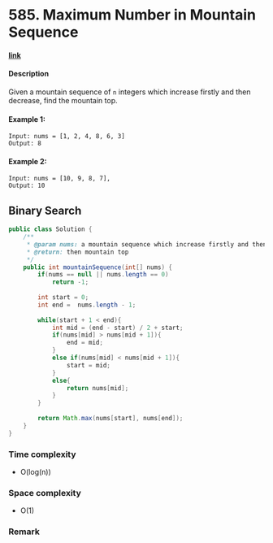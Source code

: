 # 585. Maximum Number in Mountain Sequence

#### [link](https://www.lintcode.com/problem/maximum-number-in-mountain-sequence/)

#### Description
Given a mountain sequence of `n` integers which increase firstly and then decrease, find the mountain top.

#### Example 1:
```
Input: nums = [1, 2, 4, 8, 6, 3] 
Output: 8
```
#### Example 2:
```
Input: nums = [10, 9, 8, 7], 
Output: 10
```

## Binary Search
```java
public class Solution {
    /**
     * @param nums: a mountain sequence which increase firstly and then decrease
     * @return: then mountain top
     */
    public int mountainSequence(int[] nums) {
        if(nums == null || nums.length == 0)
            return -1;
            
        int start = 0;
        int end =  nums.length - 1;
        
        while(start + 1 < end){
            int mid = (end - start) / 2 + start;
            if(nums[mid] > nums[mid + 1]){
                end = mid;
            }
            else if(nums[mid] < nums[mid + 1]){
                start = mid;
            }
            else{
                return nums[mid];
            }
        }
        
        return Math.max(nums[start], nums[end]);
    }
}
```
### Time complexity
* O(log(n))
### Space complexity
* O(1)
### Remark